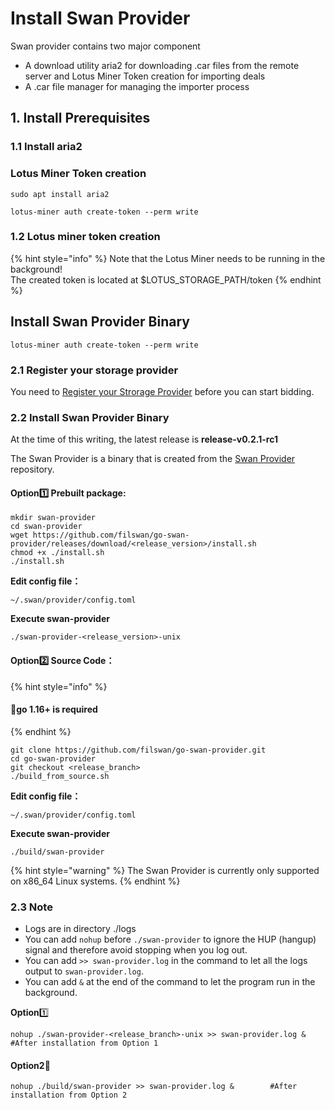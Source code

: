 # Install Swan Provider

Swan provider contains two major component

* A download utility aria2 for downloading .car files from the remote server and Lotus Miner Token creation  for importing deals
* A .car file manager for managing the importer process

## 1. Install **Prerequisites**&#x20;

### **1.1 Install aria2**

### Lotus Miner Token creation

```
sudo apt install aria2
```

```
lotus-miner auth create-token --perm write
```

### 1.2 Lotus miner token creation

{% hint style="info" %}
Note that the Lotus Miner needs to be running in the background!\
The created token is located at $LOTUS\_STORAGE\_PATH/token
{% endhint %}

## Install Swan Provider Binary

```
lotus-miner auth create-token --perm write
```

### 2.1 Register your storage provider

You need to [Register your Strorage Provider](../../filswan-platform/core-modules/my-profile/registering-your-storage-provider.md) before you can start bidding.

### 2.2 Install Swan Provider Binary

At the time of this writing, the latest release is **release-v0.2.1-rc1**

The Swan Provider is a binary that is created from the [Swan Provider](https://github.com/filswan/go-swan-provider/tree/release-0.2.0) repository.

#### Option1️⃣ **Prebuilt package**:

```
mkdir swan-provider
cd swan-provider
wget https://github.com/filswan/go-swan-provider/releases/download/<release_version>/install.sh
chmod +x ./install.sh
./install.sh
```

**Edit config file：**

```
~/.swan/provider/config.toml 
```

**Execute swan-provider**

```
./swan-provider-<release_version>-unix 
```

#### Option2️⃣ Source Code：&#x20;

{% hint style="info" %}
#### 🔔**go 1.16+** is required
{% endhint %}

```
git clone https://github.com/filswan/go-swan-provider.git
cd go-swan-provider
git checkout <release_branch>
./build_from_source.sh
```

**Edit config file：**

```
~/.swan/provider/config.toml 
```

**Execute swan-provider**

```
./build/swan-provider  
```

{% hint style="warning" %}
The Swan Provider is currently only supported on x86\_64 Linux systems.
{% endhint %}

### 2.3 Note

* Logs are in directory ./logs
* You can add `nohup` before `./swan-provider` to ignore the HUP (hangup) signal and therefore avoid stopping when you log out.
* You can add `>> swan-provider.log` in the command to let all the logs output to `swan-provider.log`.
* You can add `&` at the end of the command to let the program run in the background.

**Option**1️⃣&#x20;

```
nohup ./swan-provider-<release_branch>-unix >> swan-provider.log &   #After installation from Option 1
```

#### Option2⃣️

```
nohup ./build/swan-provider >> swan-provider.log &        #After installation from Option 2
```
